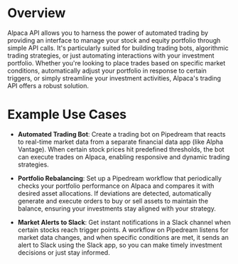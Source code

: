 # Overview

Alpaca API allows you to harness the power of automated trading by providing an interface to manage your stock and equity portfolio through simple API calls. It's particularly suited for building trading bots, algorithmic trading strategies, or just automating interactions with your investment portfolio. Whether you're looking to place trades based on specific market conditions, automatically adjust your portfolio in response to certain triggers, or simply streamline your investment activities, Alpaca's trading API offers a robust solution.

# Example Use Cases

- **Automated Trading Bot**: Create a trading bot on Pipedream that reacts to real-time market data from a separate financial data app (like Alpha Vantage). When certain stock prices hit predefined thresholds, the bot can execute trades on Alpaca, enabling responsive and dynamic trading strategies.

- **Portfolio Rebalancing**: Set up a Pipedream workflow that periodically checks your portfolio performance on Alpaca and compares it with desired asset allocations. If deviations are detected, automatically generate and execute orders to buy or sell assets to maintain the balance, ensuring your investments stay aligned with your strategy.

- **Market Alerts to Slack**: Get instant notifications in a Slack channel when certain stocks reach trigger points. A workflow on Pipedream listens for market data changes, and when specific conditions are met, it sends an alert to Slack using the Slack app, so you can make timely investment decisions or just stay informed.
